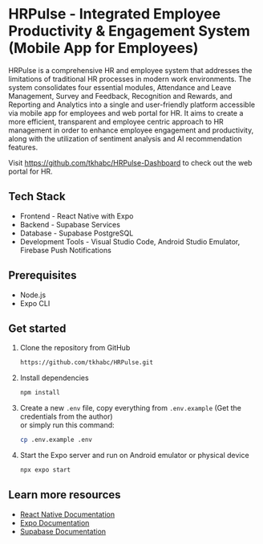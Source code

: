 # HRPulse - Integrated Employee Productivity & Engagement System (Mobile App for Employees)
HRPulse is a comprehensive HR and employee system that addresses the limitations of traditional HR processes in modern work environments. The system consolidates four essential modules, Attendance and Leave Management, Survey and Feedback, Recognition and Rewards, and Reporting and Analytics into a single and user-friendly platform accessible via mobile app for employees and web portal for HR. It aims to create a more efficient, transparent and employee centric approach to HR management in order to enhance employee engagement and productivity, along with the utilization of sentiment analysis and AI recommendation features.

Visit https://github.com/tkhabc/HRPulse-Dashboard to check out the web portal for HR.

## Tech Stack
- Frontend - React Native with Expo
- Backend - Supabase Services
- Database - Supabase PostgreSQL
- Development Tools - Visual Studio Code, Android Studio Emulator, Firebase Push Notifications

## Prerequisites
- Node.js
- Expo CLI

## Get started
1. Clone the repository from GitHub

   ```bash
   https://github.com/tkhabc/HRPulse.git
   ```
   
2. Install dependencies

   ```bash
   npm install
   ```

3. Create a new <code>.env</code> file, copy everything from <code>.env.example</code> (Get the credentials from the author)<br>
   or simply run this command:
   
   ```bash
   cp .env.example .env
   ```

4. Start the Expo server and run on Android emulator or physical device

   ```bash
   npx expo start
   ```

## Learn more resources
- [React Native Documentation](https://reactnative.dev/)
- [Expo Documentation](https://docs.expo.dev/)
- [Supabase Documentation](https://supabase.com/docs)
